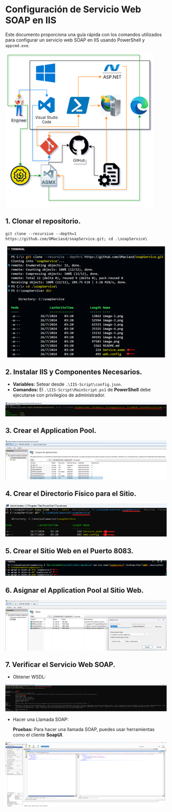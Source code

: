 # Configuración de Servicio Web SOAP en IIS

Este documento proporciona una guía rápida con los comandos utilizados para configurar un servicio web SOAP en IIS usando PowerShell y `appcmd.exe`.

![alt text][diagram]

## 1. **Clonar el repositorio.**

```git
git clone --recursive --depth=1 https://github.com/OMaciasd/soapService.git; cd .\soapService\
```

![alt text][git]

## 2. **Instalar IIS y Componentes Necesarios.**

- **Variables:** Setear desde `.\IIS-Script\config.json`.
- **Comandos:** El `.\IIS-Script\MainScript.ps1` de **PowerShell** debe ejecutarse con privilegios de administrador.

![alt text][powershell]

## 3. **Crear el Application Pool.**

![alt text][iis]

## 4. **Crear el Directorio Físico para el Sitio.**

![alt text][explorer]

## 5. **Crear el Sitio Web en el Puerto 8083.**

![alt text][port]

## 6. **Asignar el Application Pool al Sitio Web.**

![alt text][sites]

## 7. **Verificar el Servicio Web SOAP.**

- Obtener WSDL:

![alt text][curl]

- Hacer una Llamada SOAP:

  **Pruebas:** Para hacer una llamada SOAP, puedes usar herramientas como el cliente **SoapUI**.

![alt text][soapui]

[git]: assets/images/git.png
[powershell]: assets/images/powershell.png
[iis]: assets/images/iis.png
[explorer]: assets/images/explorer.png
[port]: assets/images/port.png
[sites]: assets/images/sites.png
[soapui]: assets/images/soapui.png
[curl]: assets/images/curl.png
[diagram]: assets/images/diagram.png
